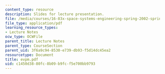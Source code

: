 ```yaml
---
content_type: resource
description: Slides for lecture presentation.
file: /media/courses/16-83x-space-systems-engineering-spring-2002-spring-2003/c1450d3880fc8b09b9fcf5e700bb9793_evpm.pdf
file_type: application/pdf
learning_resource_types:
- Lecture Notes
ocw_type: OCWFile
parent_title: Lecture Notes
parent_type: CourseSection
parent_uid: 3f6a9c94-8530-e739-db93-f5d14dc45ea2
resourcetype: Document
title: evpm.pdf
uid: c1450d38-80fc-8b09-b9fc-f5e700bb9793
---
```

